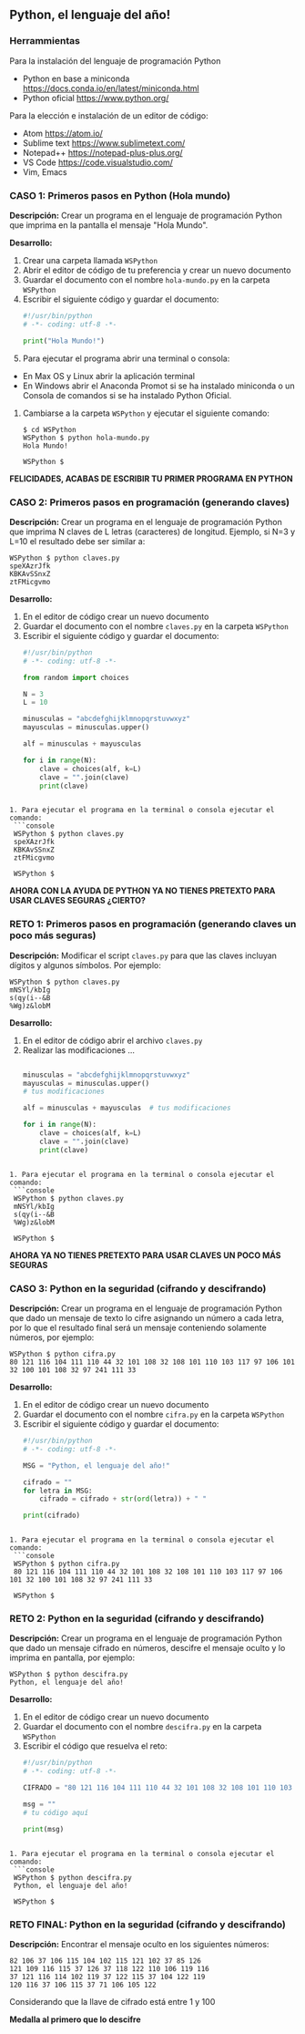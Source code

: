 ## Python, el lenguaje del año!

### Herrammientas

Para la instalación del lenguaje de programación Python

- Python en base a miniconda https://docs.conda.io/en/latest/miniconda.html
- Python oficial https://www.python.org/

Para la elección e instalación de un editor de código:

- Atom https://atom.io/
- Sublime text https://www.sublimetext.com/
- Notepad++ https://notepad-plus-plus.org/
- VS Code https://code.visualstudio.com/
- Vim, Emacs

### CASO 1: Primeros pasos en Python (Hola mundo)

__Descripción:__ Crear un programa en el lenguaje de programación Python que imprima en la pantalla el mensaje "Hola Mundo".

__Desarrollo:__
1. Crear una carpeta llamada `WSPython`
1. Abrir el editor de código de tu preferencia y crear un nuevo documento
1. Guardar el documento con el nombre `hola-mundo.py` en la carpeta `WSPython`
1. Escribir el siguiente código y guardar el documento:
   ```python
   #!/usr/bin/python
   # -*- coding: utf-8 -*-

   print("Hola Mundo!")
   ```
1. Para ejecutar el programa abrir una terminal o consola:
  - En Max OS y Linux abrir la aplicación terminal
  - En Windows abrir el Anaconda Promot si se ha instalado miniconda o un Consola de comandos si se ha instalado Python Oficial.

1. Cambiarse a la carpeta `WSPython` y ejecutar el siguiente comando:
   ```console
   $ cd WSPython
   WSPython $ python hola-mundo.py
   Hola Mundo!

   WSPython $
   ```

__FELICIDADES, ACABAS DE ESCRIBIR TU PRIMER PROGRAMA EN PYTHON__

### CASO 2: Primeros pasos en programación (generando claves)

__Descripción:__ Crear un programa en el lenguaje de programación Python que imprima N claves de L letras (caracteres) de longitud. Ejemplo, si N=3 y L=10 el resultado debe ser similar a:

   ```console
   WSPython $ python claves.py
   speXAzrJfk
   KBKAvSSnxZ
   ztFMicgvmo
   ```

__Desarrollo:__
1. En el editor de código crear un nuevo documento
1. Guardar el documento con el nombre `claves.py` en la carpeta `WSPython`
1. Escribir el siguiente código y guardar el documento:
   ```python
   #!/usr/bin/python
   # -*- coding: utf-8 -*-

   from random import choices

   N = 3
   L = 10

   minusculas = "abcdefghijklmnopqrstuvwxyz"
   mayusculas = minusculas.upper()

   alf = minusculas + mayusculas

   for i in range(N):
       clave = choices(alf, k=L)
       clave = "".join(clave)
       print(clave)
  ```

1. Para ejecutar el programa en la terminal o consola ejecutar el comando:
   ```console
   WSPython $ python claves.py
   speXAzrJfk
   KBKAvSSnxZ
   ztFMicgvmo

   WSPython $
   ```

__AHORA CON LA AYUDA DE PYTHON YA NO TIENES PRETEXTO PARA USAR CLAVES SEGURAS ¿CIERTO?__

### RETO 1: Primeros pasos en programación (generando claves un poco más seguras)

__Descripción:__ Modificar el script `claves.py` para que las claves incluyan dígitos y algunos símbolos. Por ejemplo:

   ```console
   WSPython $ python claves.py
   mNSYl/kbIg
   s(qy(i--&B
   %Wg)z&lobM
   ```

__Desarrollo:__
1. En el editor de código abrir el archivo `claves.py`
1. Realizar las modificaciones ...
   ```python

   minusculas = "abcdefghijklmnopqrstuvwxyz"
   mayusculas = minusculas.upper()
   # tus modificaciones

   alf = minusculas + mayusculas  # tus modificaciones

   for i in range(N):
       clave = choices(alf, k=L)
       clave = "".join(clave)
       print(clave)
  ```

1. Para ejecutar el programa en la terminal o consola ejecutar el comando:
   ```console
   WSPython $ python claves.py
   mNSYl/kbIg
   s(qy(i--&B
   %Wg)z&lobM

   WSPython $
   ```

__AHORA YA NO TIENES PRETEXTO PARA USAR CLAVES UN POCO MÁS SEGURAS__

### CASO 3: Python en la seguridad (cifrando y descifrando)

__Descripción:__ Crear un programa en el lenguaje de programación Python que dado un mensaje de texto lo cifre asignando un número a cada letra, por lo que el resultado final será un mensaje conteniendo solamente números, por ejemplo:

   ```console
   WSPython $ python cifra.py
   80 121 116 104 111 110 44 32 101 108 32 108 101 110 103 117 97 106 101 32 100 101 108 32 97 241 111 33
   ```

__Desarrollo:__
1. En el editor de código crear un nuevo documento
1. Guardar el documento con el nombre `cifra.py` en la carpeta `WSPython`
1. Escribir el siguiente código y guardar el documento:
   ```python
   #!/usr/bin/python
   # -*- coding: utf-8 -*-

   MSG = "Python, el lenguaje del año!"

   cifrado = ""
   for letra in MSG:
       cifrado = cifrado + str(ord(letra)) + " "

   print(cifrado)
  ```

1. Para ejecutar el programa en la terminal o consola ejecutar el comando:
   ```console
   WSPython $ python cifra.py
   80 121 116 104 111 110 44 32 101 108 32 108 101 110 103 117 97 106 101 32 100 101 108 32 97 241 111 33

   WSPython $
   ```

### RETO 2: Python en la seguridad (cifrando y descifrando)

__Descripción:__ Crear un programa en el lenguaje de programación Python que dado un mensaje cifrado en números, descifre el mensaje oculto y lo imprima en pantalla, por ejemplo:

   ```console
   WSPython $ python descifra.py
   Python, el lenguaje del año!
   ```

__Desarrollo:__
1. En el editor de código crear un nuevo documento
1. Guardar el documento con el nombre `descifra.py` en la carpeta `WSPython`
1. Escribir el código que resuelva el reto:
   ```python
   #!/usr/bin/python
   # -*- coding: utf-8 -*-

   CIFRADO = "80 121 116 104 111 110 44 32 101 108 32 108 101 110 103 117 97 106 101 32 100 101 108 32 97 241 111 33"

   msg = ""
   # tu código aquí

   print(msg)
  ```

1. Para ejecutar el programa en la terminal o consola ejecutar el comando:
   ```console
   WSPython $ python descifra.py
   Python, el lenguaje del año!

   WSPython $
   ```

### RETO FINAL: Python en la seguridad (cifrando y descifrando)

__Descripción:__ Encontrar el mensaje oculto en los siguientes números:

   ```
   82 106 37 106 115 104 102 115 121 102 37 85 126
   121 109 116 115 37 126 37 118 122 110 106 119 116
   37 121 116 114 102 119 37 122 115 37 104 122 119
   120 116 37 106 115 37 71 106 105 122
   ```

   Considerando que la llave de cifrado está entre 1 y 100

__Medalla al primero que lo descifre__
